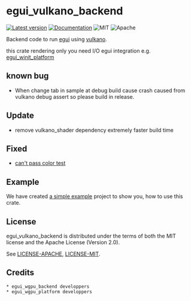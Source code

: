 # egui_vulkano_backend

[![Latest version](https://img.shields.io/crates/v/egui_vulkano_backend.svg)](https://crates.io/crates/egui_vulkano_backend)
[![Documentation](https://docs.rs/egui_vulkano_backend/badge.svg)](https://docs.rs/egui_vulkano_backend)
![MIT](https://img.shields.io/badge/license-MIT-blue.svg)
![Apache](https://img.shields.io/badge/license-Apache-blue.svg)

Backend code to run [egui](https://crates.io/crates/egui) using [vulkano](https://crates.io/crates/vulkano).

this crate rendering only you need I/O egui integration e.g. [egui_winit_platform](https://crates.io/crates/egui_winit_platform) 
## known bug
 * When change tab in sample at debug build cause crash
caused from vulkano debug assert so please build in release. 
## Update 
 * remove vulkano_shader dependency extremely faster build time 
## Fixed
 * [can't pass color test ](https://github.com/t18b219k/egui_vulkano_backend/issues/1)

## Example
We have created [a simple example](https://github.com/t18b219k/egui_vulkano_backend/tree/master/example) project to show you, how to use this crate.

## License
egui_vulkano_backend is distributed under the terms of both the MIT license and the Apache License (Version 2.0).

See [LICENSE-APACHE](LICENSE-APACHE), [LICENSE-MIT](LICENSE-MIT).
## Credits
    * egui_wgpu_backend developpers
    * egui_wgpu_platform developpers
